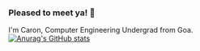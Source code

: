 ### Pleased to meet ya!  👋

I'm Caron, Computer Engineering Undergrad from Goa.<br>
[![Anurag's GitHub stats](https://github-readme-stats.vercel.app/api?username=norac1243)](https://github.com/anuraghazra/github-readme-stats)
<!--
**norac1243/norac1243** is a ✨ _special_ ✨ repository because its `README.md` (this file) appears on your GitHub profile.

Here are some ideas to get you started:

- 🔭 I’m currently working on ...
- 🌱 I’m currently learning ...
- 👯 I’m looking to collaborate on ...
- 🤔 I’m looking for help with ...
- 💬 Ask me about ...
- 📫 How to reach me: ...
- 😄 Pronouns: ...
- ⚡ Fun fact: ...
-->
